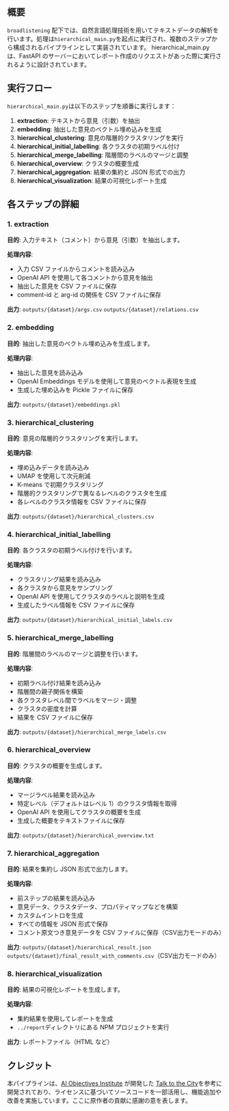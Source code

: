 ## 概要

`broadlistening` 配下では、自然言語処理技術を用いてテキストデータの解析を行います。処理は`hierarchical_main.py`を起点に実行され、複数のステップから構成されるパイプラインとして実装されています。
hierarchical_main.py は、FastAPI のサーバーにおいてレポート作成のリクエストがあった際に実行されるように設計されています。

## 実行フロー

`hierarchical_main.py`は以下のステップを順番に実行します：

1. **extraction**: テキストから意見（引数）を抽出
2. **embedding**: 抽出した意見のベクトル埋め込みを生成
3. **hierarchical_clustering**: 意見の階層的クラスタリングを実行
4. **hierarchical_initial_labelling**: 各クラスタの初期ラベル付け
5. **hierarchical_merge_labelling**: 階層間のラベルのマージと調整
6. **hierarchical_overview**: クラスタの概要生成
7. **hierarchical_aggregation**: 結果の集約と JSON 形式での出力
8. **hierarchical_visualization**: 結果の可視化レポート生成

## 各ステップの詳細

### 1. extraction

**目的**: 入力テキスト（コメント）から意見（引数）を抽出します。

**処理内容**:

- 入力 CSV ファイルからコメントを読み込み
- OpenAI API を使用して各コメントから意見を抽出
- 抽出した意見を CSV ファイルに保存
- comment-id と arg-id の関係を CSV ファイルに保存

**出力**: `outputs/{dataset}/args.csv` `outputs/{dataset}/relations.csv`

### 2. embedding

**目的**: 抽出した意見のベクトル埋め込みを生成します。

**処理内容**:

- 抽出した意見を読み込み
- OpenAI Embeddings モデルを使用して意見のベクトル表現を生成
- 生成した埋め込みを Pickle ファイルに保存

**出力**: `outputs/{dataset}/embeddings.pkl`

### 3. hierarchical_clustering

**目的**: 意見の階層的クラスタリングを実行します。

**処理内容**:

- 埋め込みデータを読み込み
- UMAP を使用して次元削減
- K-means で初期クラスタリング
- 階層的クラスタリングで異なるレベルのクラスタを生成
- 各レベルのクラスタ情報を CSV ファイルに保存

**出力**: `outputs/{dataset}/hierarchical_clusters.csv`

### 4. hierarchical_initial_labelling

**目的**: 各クラスタの初期ラベル付けを行います。

**処理内容**:

- クラスタリング結果を読み込み
- 各クラスタから意見をサンプリング
- OpenAI API を使用してクラスタのラベルと説明を生成
- 生成したラベル情報を CSV ファイルに保存

**出力**: `outputs/{dataset}/hierarchical_initial_labels.csv`

### 5. hierarchical_merge_labelling

**目的**: 階層間のラベルのマージと調整を行います。

**処理内容**:

- 初期ラベル付け結果を読み込み
- 階層間の親子関係を構築
- 各クラスタレベル間でラベルをマージ・調整
- クラスタの密度を計算
- 結果を CSV ファイルに保存

**出力**: `outputs/{dataset}/hierarchical_merge_labels.csv`

### 6. hierarchical_overview

**目的**: クラスタの概要を生成します。

**処理内容**:

- マージラベル結果を読み込み
- 特定レベル（デフォルトはレベル 1）のクラスタ情報を取得
- OpenAI API を使用してクラスタの概要を生成
- 生成した概要をテキストファイルに保存

**出力**: `outputs/{dataset}/hierarchical_overview.txt`

### 7. hierarchical_aggregation

**目的**: 結果を集約し JSON 形式で出力します。

**処理内容**:

- 前ステップの結果を読み込み
- 意見データ、クラスタデータ、プロパティマップなどを構築
- カスタムイントロを生成
- すべての情報を JSON 形式で保存
- コメント原文つき意見データを CSV ファイルに保存（CSV出力モードのみ）

**出力**: `outputs/{dataset}/hierarchical_result.json`
`outputs/{dataset}/final_result_with_comments.csv`（CSV出力モードのみ）

### 8. hierarchical_visualization

**目的**: 結果の可視化レポートを生成します。

**処理内容**:

- 集約結果を使用してレポートを生成
- `../report`ディレクトリにある NPM プロジェクトを実行

**出力**: レポートファイル（HTML など）

## クレジット

本パイプラインは、[AI Objectives Institute](https://www.aiobjectivesinstitute.org/) が開発した [Talk to the City](https://github.com/AIObjectives/talk-to-the-city-reports)を参考に開発されており、ライセンスに基づいてソースコードを一部活用し、機能追加や改善を実施しています。ここに原作者の貢献に感謝の意を表します。
